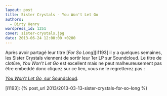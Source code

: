 ```yaml
---
layout: post
title: Sister Crystals - You Won't Let Go
authors:
  - Dirty Henry
wordpress_id: 1251
cover: sister-crystals.jpg
date: 2013-06-24 12:00:00 +0200
---
```


Après avoir partagé leur titre [_For So Long_][i1193] il y a quelques semaines,
les Sister Crystals viennent de sortir leur 1er LP sur Soundcloud. Le titre de
clotûre, _You Won’t Let Go_ est excellent mais ne peut malheureusement pas être
embeddé donc cliquez sur ce lien, vous ne le regretterez pas :

[_You Won’t Let Go_, sur Soundcloud](https://soundcloud.com/sistercrystals/9-you-wont-let-go).

[i1193]: {% post_url 2013/2013-03-13-sister-crystals-for-so-long %}

